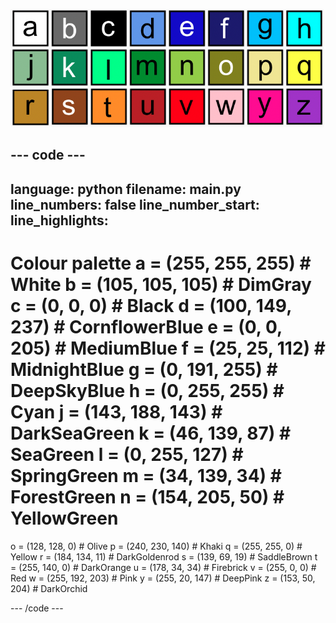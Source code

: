 ![A grid of 26 coloured squares each representing one of the colours in the colour palette. Each square has a letter on it from a to z.](images/ambient-letters.png)

--- code ---
---
language: python filename: main.py line_numbers: false line_number_start:
line_highlights:
---
 # Colour palette a = (255, 255, 255) # White b = (105, 105, 105) # DimGray c = (0, 0, 0) # Black d = (100, 149, 237) # CornflowerBlue e = (0, 0, 205) # MediumBlue f = (25, 25, 112) # MidnightBlue g = (0, 191, 255) # DeepSkyBlue h = (0, 255, 255) # Cyan j = (143, 188, 143) # DarkSeaGreen k = (46, 139, 87) # SeaGreen l = (0, 255, 127) # SpringGreen m = (34, 139, 34) # ForestGreen n = (154, 205, 50) # YellowGreen    
o = (128, 128, 0) # Olive p = (240, 230, 140) # Khaki q = (255, 255, 0) # Yellow r = (184, 134, 11) # DarkGoldenrod s = (139, 69, 19) # SaddleBrown t = (255, 140, 0) # DarkOrange u = (178, 34, 34) # Firebrick v = (255, 0, 0) # Red w = (255, 192, 203) # Pink y = (255, 20, 147) # DeepPink z = (153, 50, 204) # DarkOrchid

--- /code ---
